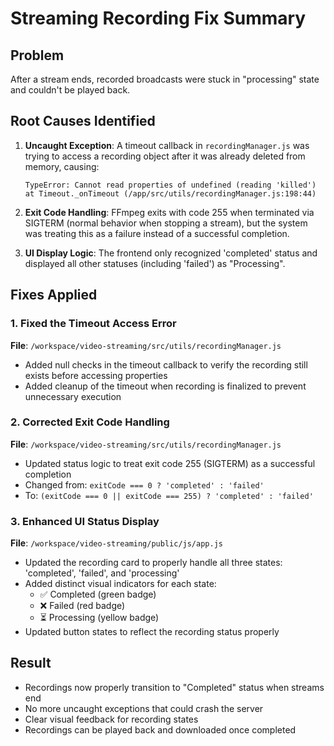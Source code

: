 # Streaming Recording Fix Summary

## Problem
After a stream ends, recorded broadcasts were stuck in "processing" state and couldn't be played back.

## Root Causes Identified

1. **Uncaught Exception**: A timeout callback in `recordingManager.js` was trying to access a recording object after it was already deleted from memory, causing:
   ```
   TypeError: Cannot read properties of undefined (reading 'killed')
   at Timeout._onTimeout (/app/src/utils/recordingManager.js:198:44)
   ```

2. **Exit Code Handling**: FFmpeg exits with code 255 when terminated via SIGTERM (normal behavior when stopping a stream), but the system was treating this as a failure instead of a successful completion.

3. **UI Display Logic**: The frontend only recognized 'completed' status and displayed all other statuses (including 'failed') as "Processing".

## Fixes Applied

### 1. Fixed the Timeout Access Error
**File**: `/workspace/video-streaming/src/utils/recordingManager.js`

- Added null checks in the timeout callback to verify the recording still exists before accessing properties
- Added cleanup of the timeout when recording is finalized to prevent unnecessary execution

### 2. Corrected Exit Code Handling
**File**: `/workspace/video-streaming/src/utils/recordingManager.js`

- Updated status logic to treat exit code 255 (SIGTERM) as a successful completion
- Changed from: `exitCode === 0 ? 'completed' : 'failed'`
- To: `(exitCode === 0 || exitCode === 255) ? 'completed' : 'failed'`

### 3. Enhanced UI Status Display
**File**: `/workspace/video-streaming/public/js/app.js`

- Updated the recording card to properly handle all three states: 'completed', 'failed', and 'processing'
- Added distinct visual indicators for each state:
  - ✅ Completed (green badge)
  - ❌ Failed (red badge)
  - ⏳ Processing (yellow badge)
- Updated button states to reflect the recording status properly

## Result
- Recordings now properly transition to "Completed" status when streams end
- No more uncaught exceptions that could crash the server
- Clear visual feedback for recording states
- Recordings can be played back and downloaded once completed